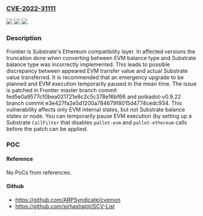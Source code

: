 ### [CVE-2022-31111](https://cve.mitre.org/cgi-bin/cvename.cgi?name=CVE-2022-31111)
![](https://img.shields.io/static/v1?label=Product&message=frontier&color=blue)
![](https://img.shields.io/static/v1?label=Version&message=n%2Fa&color=blue)
![](https://img.shields.io/static/v1?label=Vulnerability&message=CWE-670%3A%20Always-Incorrect%20Control%20Flow%20Implementation&color=brighgreen)

### Description

Frontier is Substrate's Ethereum compatibility layer. In affected versions the truncation done when converting between EVM balance type and Substrate balance type was incorrectly implemented. This leads to possible discrepancy between appeared EVM transfer value and actual Substrate value transferred. It is recommended that an emergency upgrade to be planned and EVM execution temporarily paused in the mean time. The issue is patched in Frontier master branch commit fed5e0a9577c10bea021721e8c2c5c378e16bf66 and polkadot-v0.9.22 branch commit e3e427fa2e5d1200a784679f8015d4774cedc934. This vulnerability affects only EVM internal states, but not Substrate balance states or node. You can temporarily pause EVM execution (by setting up a Substrate `CallFilter` that disables `pallet-evm` and `pallet-ethereum` calls before the patch can be applied.

### POC

#### Reference
No PoCs from references.

#### Github
- https://github.com/ARPSyndicate/cvemon
- https://github.com/sirhashalot/SCV-List

